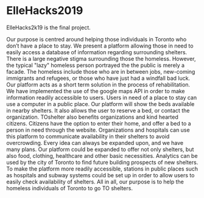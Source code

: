 # ElleHacks2019

ElleHacks2k19 is the final project.

Our purpose is centred around helping those individuals in Toronto who don’t have a place to stay. We present a platform allowing those in need to easily access a database of information regarding surrounding shelters. There is a large negative stigma surrounding those the homeless. However, the typical "lazy" homeless person portrayed the the public is merely a facade. The homeless include those who are in between jobs, new-coming immigrants and refugees, or those who have just had a windfall bad luck. Our platform acts as a short term solution in the process of rehabilitation. We have implemented the use of the google maps API in order to make information readily accessible to users. Users in need of a place to stay can use a computer in a public place. Our platform will show the beds available in nearby shelters. It also allows the user to reserve a bed, or contact the organization. TOshelter also benefits organizations and kind hearted citizens. Citizens have the option to enter their home, and offer a bed to a person in need through the website. Organizations and hospitals can use this platform to communicate availability in their shelters to avoid overcrowding. Every idea can always be expanded upon, and we have many plans. Our platform could be expanded to offer not only shelters, but also food, clothing, healthcare and other basic necessities. Analytics can be used by the city of Toronto to find future building prospects of new shelters. To make the platform more readily accessible, stations in public places such as hospitals and subway systems could be set up in order to allow users to easily check availability of shelters. All in all, our purpose is to help the homeless individuals of Toronto to go TO shelters.
